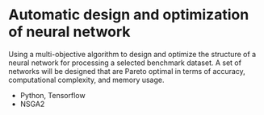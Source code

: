 # Automatic design and optimization of neural network

Using a multi-objective algorithm to design and optimize the structure of a neural network for processing a selected benchmark dataset. 
A set of networks will be designed that are Pareto optimal in terms of accuracy, computational complexity, and memory usage.

- Python, Tensorflow
- NSGA2
